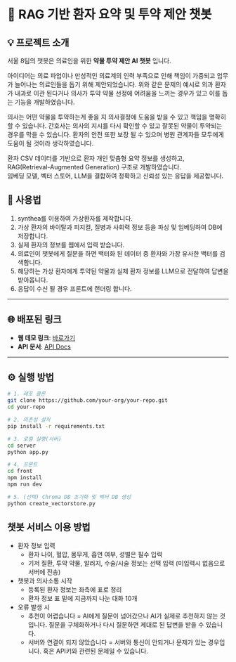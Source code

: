 # 🏥 RAG 기반 환자 요약 및 투약 제안 챗봇

## 💡 프로젝트 소개
서울 8팀의 챗봇은 의료인을 위한 **약물 투약 제안 AI 챗봇** 입니다.

아이디어는 의료 파업이나 만성적인 의료계의 인력 부족으로 인해 책임이 가중되고 업무가 늘어나는 의료인들을 돕기 위해 제안되었습니다.
위와 같은 문제의 예시로 외과 환자가 내과로 이관 된다거나 의사가 투약 약물 선정에 어려움을 느끼는 경우가 있고 이를 돕는 기능을 개발하였습니다.

의사는 어떤 약물을 투약하는게 좋을 지 의사결정에 도움을 받을 수 있고 책임을 명확히 할 수 있습니다.
간호사는 의사의 지시를 다시 확인할 수 있고 잘못된 약물이 투약되는 경우를 막을 수 있습니다.
환자의 안전 또한 보장 될 수 있으며 병원 관계자들 모두에게 도움이 될 것이라 생각하였습니다.

환자 CSV 데이터를 기반으로 환자 개인 맞춤형 요약 정보를 생성하고, RAG(Retrieval-Augmented Generation) 구조로 개발하였습니다.  
임베딩 모델, 벡터 스토어, LLM을 결합하여 정확하고 신뢰성 있는 응답을 제공합니다.


## 🚀 사용법
1. synthea를 이용하여 가상환자를 제작합니다.
2. 가상 환자의 바이탈과 피지컬, 질병과 사회력 정보 등을 파싱 및 임베딩하여 DB에 저장합니다.
3. 실제 환자의 정보를 웹에서 입력 받습니다.
4. 의료인이 챗봇에게 질문을 하면 백터화 된 데이터 중 환자와 가장 유사한 백터를 검색합니다.
5. 해당하는 가상 환자에게 투약된 약물과 실제 환자 정보를 LLM으로 전달하여 답변을 받아옵니다.
6. 응답이 수신 될 경우 프론트에 랜더링 합니다.


---

## 🌐 배포된 링크

- **웹 데모 링크**: [바로가기](https://main.d2pi120e4ybq0g.amplifyapp.com)
- **API 문서**: [API Docs](https://your-api-doc-link.com)

---

## ⚙️ 실행 방법

```bash
# 1. 레포 클론
git clone https://github.com/your-org/your-repo.git
cd your-repo

# 2. 의존성 설치
pip install -r requirements.txt

# 3. 로컬 실행(서버)
cd server
python app.py

# 4. 프론트
cd front
npm install
npm run dev

# 5. (선택) Chroma DB 초기화 및 벡터 DB 생성
python create_vectorstore.py

```

## 챗봇 서비스 이용 방법
- 환자 정보 입력
   - 환자 나이, 혈압, 몸무게, 흡연 여부, 성별은 필수 입력
   - 기저 질환, 투약 약물, 알러지, 수술/시술 정보는 선택 입력 (미입력시 없음으로 서버에 전송)
- 챗봇과 의사소통 시작
  - 등록된 환자 정보는 좌측에 표로 정리
  - 환자 정보 표 밑에 지금까지 나눈 대화 10개
- 오류 발생 시
  - 추천이 어렵습니다 = AI에게 질문이 넘어갔으나 AI가 실제로 추천하지 않는 것입니다. 질문을 구체화하거나 다시 질문하면 제대로 된 답변을 받을 수 있습니다.
  - 서버와 연결이 되지 않았습니다 = 서버와 통신이 안되거나 문제가 있는 경우입니다. 혹은 API키와 관련된 문제일 수 있습니다.

